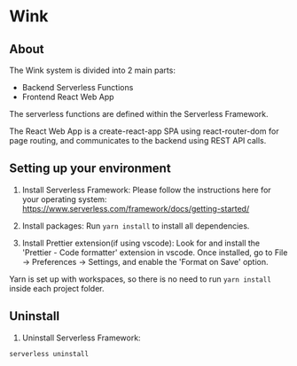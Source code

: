 # Wink

## About

The Wink system is divided into 2 main parts:

- Backend Serverless Functions
- Frontend React Web App

The serverless functions are defined within the Serverless Framework.

The React Web App is a create-react-app SPA using react-router-dom for page routing,
and communicates to the backend using REST API calls.

## Setting up your environment

1. Install Serverless Framework:
   Please follow the instructions here for your operating system:
   https://www.serverless.com/framework/docs/getting-started/

2. Install packages:
   Run `yarn install` to install all dependencies.

3. Install Prettier extension(if using vscode):
   Look for and install the 'Prettier - Code formatter' extension in vscode. Once installed, go to File -> Preferences -> Settings, and enable the 'Format on Save' option.

Yarn is set up with workspaces, so there is no need to run `yarn install` inside each
project folder.

## Uninstall

1. Uninstall Serverless Framework:

```sh
serverless uninstall
```
